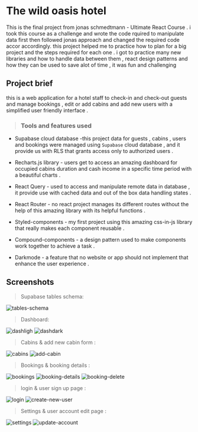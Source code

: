 # The wild oasis hotel

This is the final project from jonas schmedtmann  - Ultimate React Course .
i took this course as a challenge and wrote the code rquired to manipulate data first then followed jonas approach and changed the required code accor accordingly.
this project helped me to practice how to plan for a big project and the steps required for each one . i got to practice many new libraries and how to handle data between them , react design patterns and how they can be used to save alot of time , it was fun and challenging

## Project brief 
this is a web application for a hotel staff to check-in and check-out guests and manage bookings , edit or add cabins and add new users
with a simplified user friendly interface .

> ### Tools and features used

* Supabase cloud database -this project data for guests , cabins , users and bookings were managed using `Supabase` cloud database , and it provide us
  with RLS that grants access only to authorized users .
  
* Recharts.js library - users get to access an amazing dashboard for occupied cabins duration and cash income in a specific
  time period with a beautiful charts .

* React Query - used to access and manipulate remote data in database , it provide use with cached data and out of the box data handling states .

* React Router - no react project manages its different routes without the help of this amazing library with its helpful functions .

* Styled-components - my first project using this amazing css-in-js library that really makes each component reusable .

* Compound-components - a design pattern used to make components work together to achieve a task .

* Darkmode - a feature that no website or app should not implement that enhance the user experience .

## Screenshots

> Supabase tables schema:

![tables-schema](https://github.com/AhmedTharwat-AT/the-wild-oasis/assets/89677139/f9ca29d5-be3d-433f-ae46-43baadae4eca)

> Dashboard:

![dashligh](https://github.com/AhmedTharwat-AT/the-wild-oasis/assets/89677139/4003fd0b-90c8-432e-9b25-3a1a248cb7d5)
![dashdark](https://github.com/AhmedTharwat-AT/the-wild-oasis/assets/89677139/b90a1105-8ea1-4119-9c47-5585b237cea6)


> Cabins & add new cabin form :

![cabins](https://github.com/AhmedTharwat-AT/the-wild-oasis/assets/89677139/b6bd4cc0-eb91-4fea-b23c-8dde21ce66d4)
![add-cabin](https://github.com/AhmedTharwat-AT/the-wild-oasis/assets/89677139/5a08f4ed-9c64-4bc2-a741-044df47eb939)


> Bookings & booking details :

![bookings](https://github.com/AhmedTharwat-AT/the-wild-oasis/assets/89677139/4072d39a-62e1-4e94-b24d-17702c1c8d9b)
![booking-details](https://github.com/AhmedTharwat-AT/the-wild-oasis/assets/89677139/457d5e71-c6f8-42e3-b456-0aad4ebb4874)
![booking-delete](https://github.com/AhmedTharwat-AT/the-wild-oasis/assets/89677139/e53ab27e-f119-4d45-9983-caba11de2ef2)

> login & user sign up page :

![login](https://github.com/AhmedTharwat-AT/the-wild-oasis/assets/89677139/5c85ca5b-6982-4b26-9d73-867546ae7e96)
![create-new-user](https://github.com/AhmedTharwat-AT/the-wild-oasis/assets/89677139/e757bf50-2eb5-4850-ae01-58b301938308)

> Settings & user account edit page :

![settings](https://github.com/AhmedTharwat-AT/the-wild-oasis/assets/89677139/e80143c5-ecfd-4a51-a6a6-30c1fb121606)
![update-account](https://github.com/AhmedTharwat-AT/the-wild-oasis/assets/89677139/0d663dbb-0dea-4702-b89e-8d0b08193e38)




